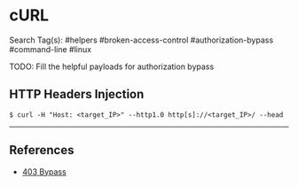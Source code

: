 # cURL

Search Tag(s): #helpers #broken-access-control #authorization-bypass #command-line #linux

TODO: Fill the helpful payloads for authorization bypass

## HTTP Headers Injection

```
$ curl -H "Host: <target_IP>" --http1.0 http[s]://<target_IP>/ --head
```

---
## References

- [403 Bypass](https://kathan19.gitbook.io/howtohunt/status-code-bypass/403bypass)